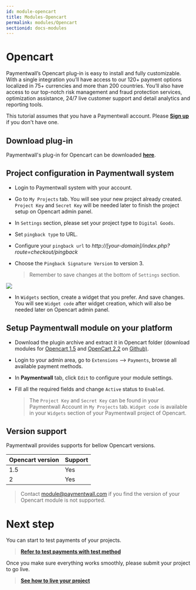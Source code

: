 ```yaml
---
id: module-opencart
title: Modules-Opencart
permalink: modules/Opencart
sectionid: docs-modules
---
```


# Opencart

Paymentwall’s Opencart plug-in is easy to install and fully customizable. With a single integration you’ll have access to our 120+ payment options localized in 75+ currencies and more than 200 countries. You’ll also have access to our top-notch risk management and fraud protection services, optimization assistance, 24/7 live customer support and detail analytics and reporting tools.

This tutorial assumes that you have a Paymentwall account. Please **[Sign up](https://api.paymentwall.com/pwaccount/signup?source=opencart&mode=merchant)** if you don't have one.

## Download plug-in

Paymentwall's plug-in for Opencart can be downloaded **[here](https://github.com/paymentwall)**.

## Project configuration in Paymentwall system

* Login to Paymentwall system with your account.

* Go to ```My Projects``` tab. You will see your new project already created. ```Project Key``` and ```Secret Key``` will be needed later to finish the project setup on Opencart admin panel.

* In ```Settings``` section, please set your project type to  ```Digital Goods```.

*  Set ```pingback type``` to URL.

*  Configure your ```pingback url``` to *http://[your-domain]/index.php?route=checkout/pingback*

* Choose the ```Pingback Signature Version``` to version 3.

  > Remember to save changes at the bottom of ```Settings``` section.

<img src="/paymentwall.github.io/textures/pic/modules/opencart.png">

* In ```Widgets``` section, create a widget that you prefer. And save changes. You will see ```Widget code``` after widget creation, which will also be needed later on Opencart admin panel.

## Setup Paymentwall module on your platform

* Download the plugin archive and extract it in Opencart folder (download modules for [Opencart 1.5](https://github.com/paymentwall/module-opencart/releases/tag/v1.0.2) and [OpenCart 2.2](https://github.com/paymentwall/module-opencart/releases/tag/v2.2.0) on [Github)](https://github.com/paymentwall/module-opencart/releases).

* Login to your admin area, go to ```Extensions``` --> ```Payments```, browse all available payment methods.

* In **Paymentwall** tab, click ```Edit``` to configure your module settings.

* Fill all the required fields and change ```Active``` status to ```Enabled```.

  >The ```Project Key``` and ```Secret Key``` can be found in your Paymentwall Account in ```My Projects``` tab. ```Widget code``` is available in your ```Widgets``` section of your Paymentwall project of Opencart.


## Version support

Paymentwall provides supports for bellow Opencart versions.

|Opencart version|Support|
|:-------|:--------|
|1.5|Yes|
|2|Yes|

> Contact [module@paymentwall.com](mailto:module@paymentwall.com) if you find the version of your Opencart module is not supported.


# Next step

You can start to test payments of your projects.

> **[Refer to test payments with test method](/paymentwall.github.io/sandbox/test-payment)**

Once you make sure everything works smoothly, please submit your project to go live.

> **[See how to live your project](/paymentwall.github.io/go_live-home)**
